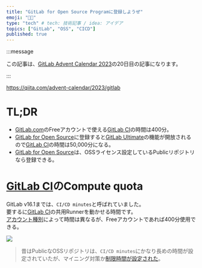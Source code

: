 ```yaml
---
title: "GitLab for Open Source Programに登録しようぜ"
emoji: "🧑‍💻"
type: "tech" # tech: 技術記事 / idea: アイデア
topics: ["GitLab", "OSS", "CICD"]
published: true
---
```


:::message

この記事は、[GitLab Advent Calendar 2023](https://qiita.com/advent-calendar/2023/gitlab)の20日目の記事になります。

:::

https://qiita.com/advent-calendar/2023/gitlab

# TL;DR

- [GitLab.com](https://gitlab.com/)のFreeアカウントで使える[GitLab CI](https://docs.gitlab.com/ee/ci/)の時間は400分。
- [GitLab for Open Source](https://about.gitlab.com/solutions/open-source/)に登録すると[GitLab Ultimate](https://about.gitlab.com/solutions/open-source/#:~:text=potential.%20Features%20of-,GitLab%20Ultimate,-%E2%80%94including%2050%2C000%20compute)の機能が開放されるので[GitLab CI](https://docs.gitlab.com/ee/ci/)の時間は50,000分になる。
- [GitLab for Open Source](https://about.gitlab.com/solutions/open-source/)は、OSSライセンス設定しているPublicリポジトリなら登録できる。

# [GitLab CI](https://docs.gitlab.com/ee/ci/)のCompute quota

GitLab v16.1までは、`CI/CD minutes`と呼ばれていました。  
要するに[GitLab CI](https://docs.gitlab.com/ee/ci/)の共用Runnerを動かせる時間です。  
[アカウント種別](https://about.gitlab.com/pricing/)によって時間は異なるが、Freeアカウントであれば400分使用できる。

![](https://storage.googleapis.com/zenn-user-upload/9320e26d09d6-20231223.png)

> 昔はPublicなOSSリポジトリは、`CI/CD minutes`にかなり長めの時間が設定されていたが、マイニング対策か[制限時間が設定された](https://about.gitlab.com/blog/2020/09/01/ci-minutes-update-free-users/)。
